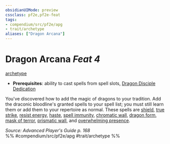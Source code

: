 ```yaml
---
obsidianUIMode: preview
cssclass: pf2e,pf2e-feat
tags:
- compendium/src/pf2e/apg
- trait/archetype
aliases: ["Dragon Arcana"]
---
```

# Dragon Arcana  *Feat 4*  
[archetype](/rules/traits/archetype.md)  

- **Prerequisites**: ability to cast spells from spell slots, [Dragon Disciple Dedication](/compendium/feats/dragon-disciple-dedication-apg.md)

You've discovered how to add the magic of dragons to your tradition. Add the draconic bloodline's granted spells to your spell list; you must still learn them or add them to your repertoire as normal. These spells are [shield](/compendium/spells/shield.md), [true strike](/compendium/spells/true-strike.md), [resist energy](/compendium/spells/resist-energy.md), [haste](/compendium/spells/haste.md), [spell immunity](/compendium/spells/spell-immunity.md), [chromatic wall](/compendium/spells/chromatic-wall.md), [dragon form](/compendium/spells/dragon-form.md), [mask of terror](/compendium/spells/mask-of-terror.md), [prismatic wall](/compendium/spells/prismatic-wall.md), and [overwhelming presence](/compendium/spells/overwhelming-presence.md).

*Source: Advanced Player's Guide p. 168*  
%% #compendium/src/pf2e/apg #trait/archetype %%